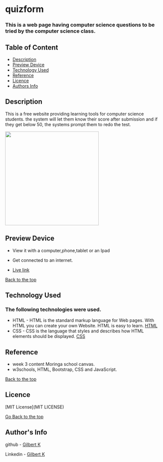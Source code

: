 # quizform

### This is a web page having computer science questions to be tried by the computer science class.

## Table of Content

+ [Description](#description)
+ [Preview Device](#Preview)
+ [Technology Used](#technology-used)
+ [Reference](#reference)
+ [Licence](#licence)
+ [Authors Info](#author-Info)

## Description
<p>This is a free website providing learning tools for computer science students. the system will let them know their score after submission and if they get below 50, the systems prompt them to redo the test.</p>

<img src="https://user-images.githubusercontent.com/92339816/152685556-f7c694d7-1cbd-4ec2-9558-a1b06b40a95b.jpg" width ="300" height="300">


## Preview Device

* View it with a computer,phone,tablet or an Ipad

* Get connected to an internet.
* [Live link]()

[Back to the top](#quizform)

## Technology Used

### The following technologies were used.
* HTML - HTML is the standard markup language for Web pages. With HTML you can create your own Website. HTML is easy to learn. [HTML](https://www.w3schools.com/html/)
* CSS - CSS is the language that styles and describes how HTML elements should be displayed. [CSS](https://www.w3schools.com/css/)

## Reference
* week 3 content Moringa school canvas.
* w3schools, HTML, Bootstrap, CSS and JavaScript.

[Back to the top](#Project-2)

## Licence
[MIT License](MIT LICENSE)

[Go Back to the top](#Project-2)

## Author's Info
github - [Gilbert K](https://github.com/100jared)

Linkedin - [Gilbert K](https://www.linkedin.com/public-profile/settings)
